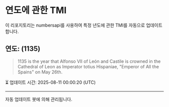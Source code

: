 
# 연도에 관한 TMI

이 리포지토리는 numbersapi를 사용하여 특정 년도에 관한 TMI를 자동으로 업데이트합니다.

## 연도: (1135)
> 1135 is the year that Alfonso VII of León and Castile is crowned in the Cathedral of Leon as Imperator totius Hispaniae, "Emperor of All the Spains" on May 26th.

⏳ 업데이트 시간: 2025-08-11 00:00:20 (UTC)

---
자동 업데이트 봇에 의해 관리됩니다.
